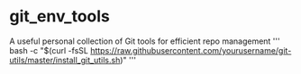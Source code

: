# git_env_tools
A useful personal collection of Git tools for efficient repo management
'''
bash -c "$(curl -fsSL https://raw.githubusercontent.com/yourusername/git-utils/master/install_git_utils.sh)"
'''